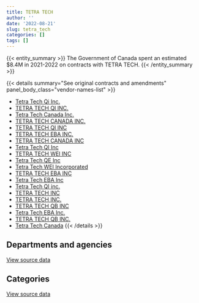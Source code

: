 ```yaml
---
title: TETRA TECH
author: ''
date: '2022-08-21'
slug: tetra_tech
categories: []
tags: []
---
```


<script src="/rmarkdown-libs/htmlwidgets/htmlwidgets.js"></script>
<link href="/rmarkdown-libs/datatables-css/datatables-crosstalk.css" rel="stylesheet" />
<script src="/rmarkdown-libs/datatables-binding/datatables.js"></script>
<script src="/rmarkdown-libs/jquery/jquery-3.6.0.min.js"></script>
<link href="/rmarkdown-libs/dt-core-bootstrap/css/dataTables.bootstrap.min.css" rel="stylesheet" />
<link href="/rmarkdown-libs/dt-core-bootstrap/css/dataTables.bootstrap.extra.css" rel="stylesheet" />
<script src="/rmarkdown-libs/dt-core-bootstrap/js/jquery.dataTables.min.js"></script>
<script src="/rmarkdown-libs/dt-core-bootstrap/js/dataTables.bootstrap.min.js"></script>
<link href="/rmarkdown-libs/crosstalk/css/crosstalk.min.css" rel="stylesheet" />
<script src="/rmarkdown-libs/crosstalk/js/crosstalk.min.js"></script>
<script src="/rmarkdown-libs/htmlwidgets/htmlwidgets.js"></script>
<link href="/rmarkdown-libs/datatables-css/datatables-crosstalk.css" rel="stylesheet" />
<script src="/rmarkdown-libs/datatables-binding/datatables.js"></script>
<script src="/rmarkdown-libs/jquery/jquery-3.6.0.min.js"></script>
<link href="/rmarkdown-libs/dt-core-bootstrap/css/dataTables.bootstrap.min.css" rel="stylesheet" />
<link href="/rmarkdown-libs/dt-core-bootstrap/css/dataTables.bootstrap.extra.css" rel="stylesheet" />
<script src="/rmarkdown-libs/dt-core-bootstrap/js/jquery.dataTables.min.js"></script>
<script src="/rmarkdown-libs/dt-core-bootstrap/js/dataTables.bootstrap.min.js"></script>
<link href="/rmarkdown-libs/crosstalk/css/crosstalk.min.css" rel="stylesheet" />
<script src="/rmarkdown-libs/crosstalk/js/crosstalk.min.js"></script>

{{< entity_summary >}}
The Government of Canada spent an estimated \$8.4M in 2021-2022 on contracts with TETRA TECH.
{{< /entity_summary >}}

{{< details summary="See original contracts and amendments" panel_body_class="vendor-names-list" >}}
- [Tetra Tech Qi Inc.](https://search.open.canada.ca/en/ct/?sort=contract_value_f%20desc&page=1&search_text=%22Tetra%20Tech%20Qi%20Inc.%22)
- [TETRA TECH QI INC.](https://search.open.canada.ca/en/ct/?sort=contract_value_f%20desc&page=1&search_text=%22TETRA%20TECH%20QI%20INC.%22)
- [Tetra Tech Canada Inc.](https://search.open.canada.ca/en/ct/?sort=contract_value_f%20desc&page=1&search_text=%22Tetra%20Tech%20Canada%20Inc.%22)
- [TETRA TECH CANADA INC.](https://search.open.canada.ca/en/ct/?sort=contract_value_f%20desc&page=1&search_text=%22TETRA%20TECH%20CANADA%20INC.%22)
- [TETRA TECH QI INC](https://search.open.canada.ca/en/ct/?sort=contract_value_f%20desc&page=1&search_text=%22TETRA%20TECH%20QI%20INC%22)
- [TETRA TECH EBA INC.](https://search.open.canada.ca/en/ct/?sort=contract_value_f%20desc&page=1&search_text=%22TETRA%20TECH%20EBA%20INC.%22)
- [TETRA TECH CANADA INC](https://search.open.canada.ca/en/ct/?sort=contract_value_f%20desc&page=1&search_text=%22TETRA%20TECH%20CANADA%20INC%22)
- [Tetra Tech QI Inc](https://search.open.canada.ca/en/ct/?sort=contract_value_f%20desc&page=1&search_text=%22Tetra%20Tech%20QI%20Inc%22)
- [TETRA TECH WEI INC](https://search.open.canada.ca/en/ct/?sort=contract_value_f%20desc&page=1&search_text=%22TETRA%20TECH%20WEI%20INC%22)
- [Tetra Tech QE Inc](https://search.open.canada.ca/en/ct/?sort=contract_value_f%20desc&page=1&search_text=%22Tetra%20Tech%20QE%20Inc%22)
- [Tetra Tech WEI Incorporated](https://search.open.canada.ca/en/ct/?sort=contract_value_f%20desc&page=1&search_text=%22Tetra%20Tech%20WEI%20Incorporated%22)
- [TETRA TECH EBA INC](https://search.open.canada.ca/en/ct/?sort=contract_value_f%20desc&page=1&search_text=%22TETRA%20TECH%20EBA%20INC%22)
- [Tetra Tech EBA Inc](https://search.open.canada.ca/en/ct/?sort=contract_value_f%20desc&page=1&search_text=%22Tetra%20Tech%20EBA%20Inc%22)
- [Tetra Tech QI inc.](https://search.open.canada.ca/en/ct/?sort=contract_value_f%20desc&page=1&search_text=%22Tetra%20Tech%20QI%20inc.%22)
- [TETRA TECH INC](https://search.open.canada.ca/en/ct/?sort=contract_value_f%20desc&page=1&search_text=%22TETRA%20TECH%20INC%22)
- [TETRA TECH INC.](https://search.open.canada.ca/en/ct/?sort=contract_value_f%20desc&page=1&search_text=%22TETRA%20TECH%20INC.%22)
- [TETRA TECH QB INC](https://search.open.canada.ca/en/ct/?sort=contract_value_f%20desc&page=1&search_text=%22TETRA%20TECH%20QB%20INC%22)
- [Tetra Tech EBA Inc.](https://search.open.canada.ca/en/ct/?sort=contract_value_f%20desc&page=1&search_text=%22Tetra%20Tech%20EBA%20Inc.%22)
- [TETRA TECH QB INC.](https://search.open.canada.ca/en/ct/?sort=contract_value_f%20desc&page=1&search_text=%22TETRA%20TECH%20QB%20INC.%22)
- [Tetra Tech Canada](https://search.open.canada.ca/en/ct/?sort=contract_value_f%20desc&page=1&search_text=%22Tetra%20Tech%20Canada%22)
{{< /details >}}

## Departments and agencies

<div id="htmlwidget-1" style="width:100%;height:auto;" class="datatables html-widget"></div>
<script type="application/json" data-for="htmlwidget-1">{"x":{"style":"bootstrap","filter":"none","vertical":false,"data":[["<a href=\"/departments/aafc-aac/\">Agriculture and Agri-Food Canada<\/a>","<a href=\"/departments/aandc-aadnc/\">Crown-Indigenous Relations and Northern Affairs Canada<\/a>","<a href=\"/departments/csc-scc/\">Correctional Service of Canada<\/a>","<a href=\"/departments/dfo-mpo/\">Fisheries and Oceans Canada<\/a>","<a href=\"/departments/dnd-mdn/\">National Defence<\/a>","<a href=\"/departments/ec/\">Environment and Climate Change Canada<\/a>","<a href=\"/departments/infc/\">Infrastructure Canada<\/a>","<a href=\"/departments/nrc-cnrc/\">National Research Council Canada<\/a>","<a href=\"/departments/nrcan-rncan/\">Natural Resources Canada<\/a>","<a href=\"/departments/pc/\">Parks Canada<\/a>","<a href=\"/departments/pwgsc-tpsgc/\">Public Services and Procurement Canada<\/a>","<a href=\"/departments/rcmp-grc/\">Royal Canadian Mounted Police<\/a>","<a href=\"/departments/tc/\">Transport Canada<\/a>"],[4095.99,118143.81,140516.19,556593.75,null,null,39713.74,null,0.28,190198.64,7530309.61,null,17640],[6826.64,159752.83,40752.9,1009675.36,null,13653.29,63196.64,null,0.28,82179.35,8058583.23,null,null],[null,205922.85,10132.55,376910.49,null,35759.07,88755.54,null,0.28,1943357.07,6567050.85,10500,null],[null,null,65487.35,103859.41,39090.26,39954.47,158860.92,44840.25,108964.06,2169456.35,5664347.84,null,null]],"container":"<table class=\"table table-striped table-hover row-border order-column display\">\n  <thead>\n    <tr>\n      <th>Department<\/th>\n      <th>2018-2019<\/th>\n      <th>2019-2020<\/th>\n      <th>2020-2021<\/th>\n      <th>2021-2022<\/th>\n    <\/tr>\n  <\/thead>\n<\/table>","options":{"order":[[4,"desc"]],"pageLength":10,"autoWidth":true,"columnDefs":[{"targets":1,"render":"function(data, type, row, meta) {\n    return type !== 'display' ? data : DTWidget.formatCurrency(data, \"$\", 2, 3, \",\", \".\", true, null);\n  }"},{"targets":2,"render":"function(data, type, row, meta) {\n    return type !== 'display' ? data : DTWidget.formatCurrency(data, \"$\", 2, 3, \",\", \".\", true, null);\n  }"},{"targets":3,"render":"function(data, type, row, meta) {\n    return type !== 'display' ? data : DTWidget.formatCurrency(data, \"$\", 2, 3, \",\", \".\", true, null);\n  }"},{"targets":4,"render":"function(data, type, row, meta) {\n    return type !== 'display' ? data : DTWidget.formatCurrency(data, \"$\", 2, 3, \",\", \".\", true, null);\n  }"},{"width":"16%","targets":[1,2,3,4]},{"className":"dt-right","targets":[1,2,3,4]}],"orderClasses":false}},"evals":["options.columnDefs.0.render","options.columnDefs.1.render","options.columnDefs.2.render","options.columnDefs.3.render"],"jsHooks":[]}</script>
<p class="text-right">
<a href="https://github.com/GoC-Spending/contracts-data/tree/main/data/out/vendors/tetra_tech/summary_by_fiscal_year_by_department.csv" class="source-data-link btn btn-link">View source data</a>
</p>

## Categories

<div id="htmlwidget-2" style="width:100%;height:auto;" class="datatables html-widget"></div>
<script type="application/json" data-for="htmlwidget-2">{"x":{"style":"bootstrap","filter":"none","vertical":false,"data":[["<a href=\"/categories/1_facilities_and_construction/\">Facilities and construction<\/a>","<a href=\"/categories/2_professional_services/\">Professional services<\/a>","<a href=\"/categories/5_transportation_and_logistics/\">Transportation and logistics<\/a>","<a href=\"/categories/7_travel/\">Travel<\/a>"],[8409215.68,179808.01,8188.3,null],[9254311.97,159753.11,20555.45,null],[8970974.94,267413.76,null,null],[8079884.61,192447.75,13564.49,108964.06]],"container":"<table class=\"table table-striped table-hover row-border order-column display\">\n  <thead>\n    <tr>\n      <th>Category<\/th>\n      <th>2018-2019<\/th>\n      <th>2019-2020<\/th>\n      <th>2020-2021<\/th>\n      <th>2021-2022<\/th>\n    <\/tr>\n  <\/thead>\n<\/table>","options":{"order":[[4,"desc"]],"dom":"t","pageLength":30,"autoWidth":true,"columnDefs":[{"targets":1,"render":"function(data, type, row, meta) {\n    return type !== 'display' ? data : DTWidget.formatCurrency(data, \"$\", 2, 3, \",\", \".\", true, null);\n  }"},{"targets":2,"render":"function(data, type, row, meta) {\n    return type !== 'display' ? data : DTWidget.formatCurrency(data, \"$\", 2, 3, \",\", \".\", true, null);\n  }"},{"targets":3,"render":"function(data, type, row, meta) {\n    return type !== 'display' ? data : DTWidget.formatCurrency(data, \"$\", 2, 3, \",\", \".\", true, null);\n  }"},{"targets":4,"render":"function(data, type, row, meta) {\n    return type !== 'display' ? data : DTWidget.formatCurrency(data, \"$\", 2, 3, \",\", \".\", true, null);\n  }"},{"width":"16%","targets":[1,2,3,4]},{"className":"dt-right","targets":[1,2,3,4]}],"orderClasses":false,"lengthMenu":[10,25,30,50,100]}},"evals":["options.columnDefs.0.render","options.columnDefs.1.render","options.columnDefs.2.render","options.columnDefs.3.render"],"jsHooks":[]}</script>
<p class="text-right">
<a href="https://github.com/GoC-Spending/contracts-data/tree/main/data/out/vendors/tetra_tech/summary_by_fiscal_year_by_category.csv" class="source-data-link btn btn-link">View source data</a>
</p>
